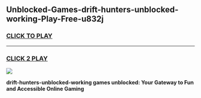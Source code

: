
## Unblocked-Games-drift-hunters-unblocked-working-Play-Free-u832j
<h3>
<a href="https://premium76.site?title=drift-hunters-unblocked-working&ref=23A">CLICK TO PLAY</a></h3>
<hr>

<h3>
<a href="https://premium76.site?title=drift-hunters-unblocked-working&ref=23A">CLICK 2 PLAY</a>
  
</h3>

<a href="https://premium76.site?title=drift-hunters-unblocked-working&ref=23A"><img src="https://clearcache.store/games.png"></a>


**drift-hunters-unblocked-working games unblocked: Your Gateway to Fun and Accessible Online Gaming**
